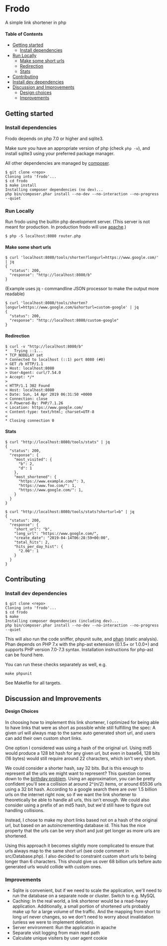 # Frodo

A simple link shortener in php

#### Table of Contents

* [Getting started](#getting-started)
	* [Install dependencies](#install-dependencies)
* [Run Locally](#run-locally)
	* [Make some short urls](#make-some-short-urls)
	* [Redirection](#redirection)
	* [Stats](#stats)
* [Contributing](#contributing)
* [Install dev dependencies](#install-dev-dependencies)
* [Discussion and Improvements](#discussion-and-improvements)
	* [Design choices](#design-choices)
	* [Improvements](#improvements)

## Getting started

### Install dependencies

Frodo depends on php 7.0 or higher and sqlite3.

Make sure you have an appropriate version of php (check `php -v`), and install sqlite3 using your preferred package manager.

All other dependencies are managed by [composer](https://getcomposer.org/).

```
$ git clone <repo>
Cloning into 'frodo'...
$ cd frodo
$ make install
Installing composer dependencies (no dev)...
php bin/composer.phar install --no-dev --no-interaction --no-progress --quiet
```

### Run Locally

Run frodo using the builtin php development server. (This server is not meant for production. In production frodo will use [apache](https://httpd.apache.org/).)

```
$ php -S localhost:8080 router.php
```

#### Make some short urls

```
$ curl 'localhost:8080/tools/shorten?longurl=https://www.google.com/' | jq
{
  "status": 200,
  "response": "http://localhost:8080/b"
}
```
(Example uses jq - commandline JSON processor to make the output more readable)

```
$ curl 'localhost:8080/tools/shorten?longurl=https://www.google.com/&shorturl=custom-google' | jq
{
  "status": 200,
  "response": "http://localhost:8080/custom-google"
}
```

#### Redirection

```
$ curl -v "http://localhost:8080/b"
*   Trying ::1...
* TCP_NODELAY set
* Connected to localhost (::1) port 8080 (#0)
> GET /b HTTP/1.1
> Host: localhost:8080
> User-Agent: curl/7.54.0
> Accept: */*
>
< HTTP/1.1 302 Found
< Host: localhost:8080
< Date: Sun, 14 Apr 2019 06:31:50 +0000
< Connection: close
< X-Powered-By: PHP/7.1.26
< Location: https://www.google.com/
< Content-type: text/html; charset=UTF-8
<
* Closing connection 0
```

#### Stats

```
$ curl "http://localhost:8080/tools/stats" | jq
{
  "status": 200,
  "response": {
    "most_visited": {
      "b": 2,
      "d": 1
    },
    "most_shortened": {
      "https://www.example.com/": 3,
      "https://www.foo.com/": 1,
      "https://www.google.com/": 1,
    }
  }
}
```
```
$ curl "http://localhost:8080/tools/stats?shorturl=b" | jq
{
  "status": 200,
  "response": {
    "short_url": "b",
    "long_url": "https://www.google.com/",
    "create_date": "2019-04-14T06:28:59+00:00",
    "total_hits": 2,
    "hits_per_day_hist": {
      "2.00": 1
    }
  }
}
```

## Contributing

### Install dev dependencies

```
$ git clone <repo>
Cloning into 'frodo'...
$ cd frodo
$ make
Installing composer dependencies (including dev)...
php bin/composer.phar install --no-dev --no-interaction --no-progress --quiet
```

This will also run the code sniffer, phpunit suite, and [phan](https://github.com/phan/phan) (static analysis). Phan depends on PHP 7.x with the php-ast extension (0.1.5+ or 1.0.0+) and supports PHP version 7.0-7.3 syntax. Installation instructions for php-ast can be found here.

You can run these checks separately as well, e.g.

```
make phpunit
```

See Makefile for all targets.

## Discussion and Improvements

#### Design Choices

In choosing how to implement this link shortener, I optimized for being able to have links that were as short as possible while still fulfilling the spec: A given url will always map to the same auto generated short url, and users can add their own custom short links.

One option I considered was using a hash of the original url. Using md5 would produce a 128 bit hash for any given url, but even in base64, 128 bits (16 bytes) would still require around 22 characters, which isn't very short.

We could consider a shorter hash, say 32 bits. But is this enough to represent all the urls we might want to represent? This question comes down to the [birthday problem](https://en.wikipedia.org/wiki/Birthday_attack#Simple_approximation). Using an approximation, you can be pretty confident you'll see a collision at around 2^(n/2) items, or around 65536 urls using a 32 bit hash. According to a google search there are over 1.5 billion urls on the internet right now, so if we want the link shortener to theoretically be able to handle all urls, this isn't enough. We could also consider using a prefix of an md5 hash, but we'd still have to figure out handling collisions.

Instead, I chose to make my short links based not on a hash of the original url, but based on an autoincrementing database id. This has the nice property that the urls can be very short and just get longer as more urls are shortened.

Using this approach it becomes slightly more complicated to ensure that urls always map to the same short url (see code comment in src/Database.php). I also decided to constraint custom short urls to being longer than 6 characters. This should give us over 68 billion urls before auto generated urls would collide with custom ones.

### Improvements

- Sqlite is convenient, but if we need to scale the application, we'll need to run the database on a separate node or cluster. Switch to e.g. MySQL
- Caching: In the real world, a link shortener would be a read-heavy application. Additionally, a small portion of shortened urls probably make up for a large volume of the traffic. And the mapping from short to long url never changes, so we don't need to worry about invalidation (unless we were to implement deletion).
- Server environment: Run the application in apache
- Separate visit logging from main read path
- Calculate unique visiters by user agent cookie
